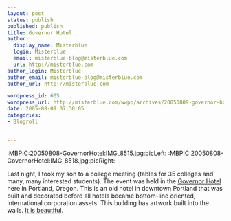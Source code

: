 ```yaml
---
layout: post
status: publish
published: publish
title: Governor Hotel
author:
  display_name: Misterblue
  login: Misterblue
  email: misterblue-blog@misterblue.com
  url: http://misterblue.com
author_login: Misterblue
author_email: misterblue-blog@misterblue.com
author_url: http://misterblue.com

wordpress_id: 605
wordpress_url: http://misterblue.com/wwpp/archives/20050809-governor-hotel
date: 2005-08-09 07:30:05
categories:
- Blogroll


---
```

:MBPIC:20050808-GovernorHotel:IMG_8515.jpg:picLeft:
:MBPIC:20050808-GovernorHotel:IMG_8518.jpg:picRight:
<p>
Last night, I took my son to a college meeting (tables for 35 colleges and many, many interested students).
The event was held in the
<a href="http://www.govhotel.com/">Governor Hotel</a>
here in Portland, Oregon.
This is an old hotel in downtown Portland that was built and decorated before
all hotels became bottom-line oriented, international corporation assets.
This building has artwork built into the walls.
<a href="http://pics.misterblue.com/20050808-GovernorHotel/">It is beautiful</a>.
</p>
